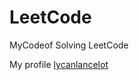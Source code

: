 LeetCode
========

MyCodeof Solving LeetCode

My profile [lycanlancelot](https://leetcode.com/u/lycanlancelot/)
